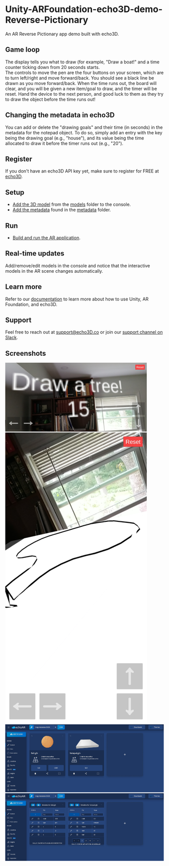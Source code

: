 # Unity-ARFoundation-echo3D-demo-Reverse-Pictionary
An AR Reverse Pictionary app demo built with echo3D.

## Game loop
The display tells you what to draw (for example, "Draw a boat!" and a time counter ticking down from 20 seconds starts.  
The controls to move the pen are the four buttons on your screen, which are to turn left/right and move forward/back. You should see a black line be drawn as you move forward/back. 
When the time runs out, the board will clear, and you will be given a new item/goal to draw, and the timer will be reset. Hand the device to the next person, and good luck to them as they try to draw the object before the time runs out!

## Changing the metadata in echo3D
You can add or delete the "drawing goals" and their time (in seconds) in the metadata for the notepad object.
To do so, simply add an entry with the key being the drawing goal (e.g., "house"), and its value being the time allocated to draw it before the timer runs out (e.g., "20"). 

## Register
If you don't have an echo3D API key yet, make sure to register for FREE at [echo3D](https://console.echo3D.co/#/auth/register).

## Setup
* [Add the 3D model](https://docs.echo3D.co/quickstart/add-a-3d-model) from the [models](./Models) folder to the console.
* [Add the metadata](https://docs.echo3D.co/web-console/manage-pages/data-page/how-to-add-data#adding-metadata) found in the [metadata](./metadata) folder.

## Run
* [Build and run the AR application](https://docs.echo3D.co/unity/adding-ar-capabilities#4-build-and-run-the-ar-application).

## Real-time updates
Add/remove/edit models in the console and notice that the interactive models in the AR scene changes automatically.

## Learn more
Refer to our [documentation](https://docs.echo3D.co/unity/) to learn more about how to use Unity, AR Foundation, and echo3D.

## Support
Feel free to reach out at [support@echo3D.co](mailto:support@echo3D.co) or join our [support channel on Slack](https://go.echo3D.co/join). 

## Screenshots
<img src="/Screenshots/Screenshot-one.jpg" width="450">
<img src="/Screenshots/Screenshot-two.jpg" width="450">
<img src="/Screenshots/console.png">
<img src="/Screenshots/metadata.png">
